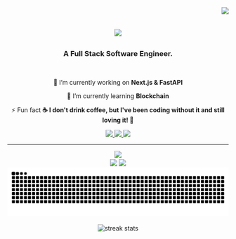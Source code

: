 <img align="right" src="https://visitor-badge.laobi.icu/badge?page_id=lijsamuael.lijsamuael" />

<h1 align="center">
    <img src="https://readme-typing-svg.herokuapp.com/?font=Righteous&size=35&center=true&vCenter=true&width=500&height=70&duration=4000&lines=Hello+World!+👋;+I'm+Samuael!;" />
</h1>

<h3 align="center">A Full Stack Software Engineer.</h3>

<br/>

<div align="center">
 
 🔭 I’m currently working on **Next.js & FastAPI**
 
 🌱 I’m currently learning **Blockchain**

⚡ Fun fact **☕ I don't drink coffee, but I've been coding without it and still loving it! 🚀**

 </div>
 
<div align="center"> 
  <a href="mailto:lijsamuael@gmail.com">
    <img src="https://img.shields.io/badge/Gmail-333333?style=for-the-badge&logo=gmail&logoColor=red" />
  </a>
  <a href="https://linkedin.com/in/lijsamauel" target="_blank">
    <img src="https://img.shields.io/badge/LinkedIn-0077B5?style=for-the-badge&logo=linkedin&logoColor=white" target="_blank" />
  </a>
  <a href="https://samuael-ketema-portfolio.vercel.app/" target="_blank">
     <img src="https://img.shields.io/badge/Portfolio-FF5722?style=for-the-badge&logo=todoist&logoColor=white" target="_blank" /> <!-- sqlite, safari, google-chrome are other good icon options -->
  </a>
</div>

 <hr/>
 

<div align="center">
    <img src="https://skillicons.dev/icons?i=javascript,python,typescript" /><br>
    <img src="https://skillicons.dev/icons?i=react,nextjs,angular" />
    <img src="https://skillicons.dev/icons?i=fastapi,django,nodejs,express,mongodb,postgres,mysql" /><br>
</div>


<div align="center">

  <img alt="snake eating my contributions" src="https://raw.githubusercontent.com/lijsamuael/lijsamuael/output/github-contribution-grid-snake.svg" />
  

</div>



<br>
<div align=center>
  <img width=390 src="https://github-readme-streak-stats-salesp07.vercel.app/?user=lijsamuael&count_private=true&theme=react&border_radius=10" alt="streak stats"/>
</div>

<br/><br/>
